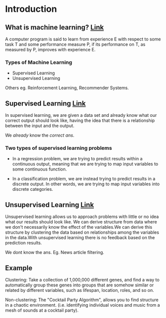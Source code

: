 # Introduction

## What is machine learning? [Link](https://in.coursera.org/learn/machine-learning-course/lecture/Ujm7v/what-is-machine-learning)

A computer program is said to learn from experience E with respect to
some task T and some performance measure P, if its performance on T,
as measured by P, improves with experience E.

### Types of Machine Learning

- Supervised Learning
- Unsupervised Learning

Others eg. Reinforcement Learning, Recommender Systems.

## Supervised Learning [Link](https://in.coursera.org/learn/machine-learning-course/lecture/1VkCb/supervised-learning)

In supervised learning, we are given a data set and already know what our correct output should look like, having the idea that there is a relationship between the input and the output.

We *already* know the *correct ans*.

### Two types of supervised learning problems

- In a regression problem, we are trying to predict results within a continuous output, meaning that we are trying to map input variables to some continuous function.

- In a classification problem, we are instead trying to predict results in a discrete output. In other words, we are trying to map input variables into discrete categories.

## Unsupervised Learning [Link](https://in.coursera.org/learn/machine-learning-course/lecture/olRZo/unsupervised-learning)

Unsupervised learning allows us to approach problems with little or no idea what our results should look like. We can derive structure from data where we don't necessarily know the effect of the variables.We can derive this structure by clustering the data based on relationships among the variables in the data.With unsupervised learning there is no feedback based on the prediction results.

We dont know the ans. Eg. News article filtering.

## Example

Clustering: Take a collection of 1,000,000 different genes, and find a way to automatically group these genes into groups that are somehow similar or related by different variables, such as lifespan, location, roles, and so on.

Non-clustering: The "Cocktail Party Algorithm", allows you to find structure in a chaotic environment. (i.e. identifying individual voices and music from a mesh of sounds at a cocktail party).

